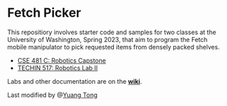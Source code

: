 # Fetch Picker

This repositiory involves starter code and samples for two classes at the University of Washington, Spring 2023, that aim to program the Fetch mobile manipulator to pick requested items from densely packed shelves.

* [CSE 481 C: Robotics Capstone](https://sites.google.com/cs.washington.edu/cse481csp22/home)
* [TECHIN 517: Robotics Lab II](https://sites.google.com/cs.washington.edu/techin517sp22/home)

Labs and other documentation are on the **[wiki](https://github.com/robotic-picker-sp22/fetch-picker/wiki)**.

Last modified by @[Yuang Tong](https://github.com/Tongyuang/)
